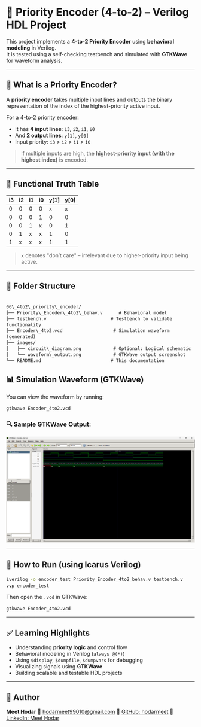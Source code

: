 
# 🔢 Priority Encoder (4-to-2) – Verilog HDL Project

This project implements a **4-to-2 Priority Encoder** using **behavioral modeling** in Verilog.  
It is tested using a self-checking testbench and simulated with **GTKWave** for waveform analysis.

---

## 📘 What is a Priority Encoder?

A **priority encoder** takes multiple input lines and outputs the binary representation of the index of the highest-priority active input.

For a 4-to-2 priority encoder:
- It has **4 input lines**: `i3`, `i2`, `i1`, `i0`
- And **2 output lines**: `y[1]`, `y[0]`
- Input priority: `i3` > `i2` > `i1` > `i0`

> If multiple inputs are high, the **highest-priority input (with the highest index)** is encoded.

---

## 🧠 Functional Truth Table

| i3 | i2 | i1 | i0 | y[1] | y[0] |
|----|----|----|----|------|------|
| 0  | 0  | 0  | 0  |  x   |  x   |
| 0  | 0  | 0  | 1  |  0   |  0   |
| 0  | 0  | 1  | x  |  0   |  1   |
| 0  | 1  | x  | x  |  1   |  0   |
| 1  | x  | x  | x  |  1   |  1   |

> `x` denotes "don’t care" – irrelevant due to higher-priority input being active.

---

## 📁 Folder Structure

```

06\_4to2\_priority\_encoder/
├── Priority\_Encoder\_4to2\_behav.v      # Behavioral model
├── testbench.v                        # Testbench to validate functionality
├── Encoder\_4to2.vcd                   # Simulation waveform (generated)
├── images/
│   ├── circuit\_diagram.png            # Optional: Logical schematic
│   └── waveform\_output.png            # GTKWave output screenshot
└── README.md                          # This documentation

````


## 📊 Simulation Waveform (GTKWave)

You can view the waveform by running:

```bash
gtkwave Encoder_4to2.vcd
```

### 🔍 Sample GTKWave Output:

![Waveform Output](https://github.com/CodeCommodoreMEET/hdl-learning/blob/main/basic_projects/09_4to2_Priority_Encoder/images/Waveform.png)

---

## 🔗 How to Run (using Icarus Verilog)

```bash
iverilog -o encoder_test Priority_Encoder_4to2_behav.v testbench.v
vvp encoder_test
```

Then open the `.vcd` in GTKWave:

```bash
gtkwave Encoder_4to2.vcd
```

---

## ✅ Learning Highlights

* Understanding **priority logic** and control flow
* Behavioral modeling in Verilog (`always @(*)`)
* Using `$display`, `$dumpfile`, `$dumpvars` for debugging
* Visualizing signals using **GTKWave**
* Building scalable and testable HDL projects

---

## 📌 Author

**Meet Hodar**
📧 [hodarmeet99010@gmail.com](mailto:hodarmeet99010@gmail.com)
🔗 [GitHub: hodarmeet](https://github.com/hodarmeet)
🔗 [LinkedIn: Meet Hodar](https://www.linkedin.com/in/hodar-meet-2200b1284)

